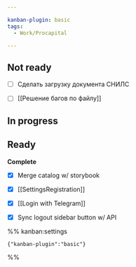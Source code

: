 ```yaml
---

kanban-plugin: basic
tags:
  - Work/Procapital

---
```


## Not ready

- [ ] Сделать загрузку документа СНИЛС
- [ ] [[Решение багов по файлу]]


## In progress



## Ready

**Complete**
- [x] Merge catalog w/ storybook
- [x] [[SettingsRegistration]]
- [x] [[Login with Telegram]]
- [x] Sync logout sidebar button w/ API




%% kanban:settings
```
{"kanban-plugin":"basic"}
```
%%
